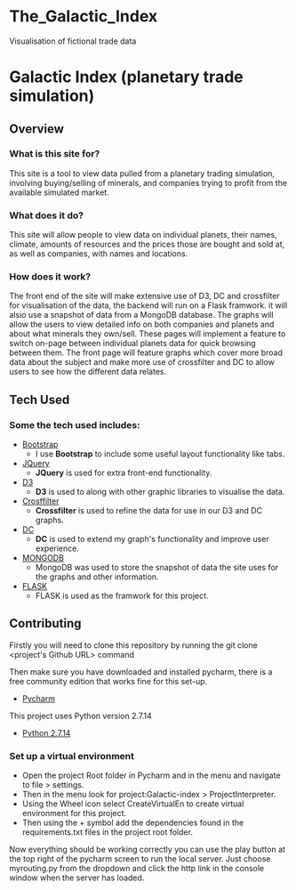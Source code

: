 # The_Galactic_Index
Visualisation of fictional trade data

# Galactic Index (planetary trade simulation)

## Overview

### What is this site for?

This site is a tool to view data pulled from a planetary trading simulation, involving buying/selling of minerals, and companies trying to profit from the available simulated market.

### What does it do?

This site will allow people to view data on individual planets, their names, climate, amounts of resources and the prices those are bought and sold at, as well as companies, with names and locations.

### How does it work?

The front end of the site will make extensive use of D3, DC and crossfilter for visualisation of the data, the backend will run on a Flask framwork. it will alsio use a snapshot of data from a MongoDB database.
The graphs will allow the users to view detailed info on both companies and planets and about what minerals they own/sell. These pages will implement a feature to switch on-page between individual planets data for quick browsing between them. The front page will feature graphs which cover more broad data about the subject and make more use of crossfilter and DC to allow users to see how the different data relates.

## Tech Used

### Some the tech used includes:
- [Bootstrap](http://getbootstrap.com/)
    - I use **Bootstrap** to include some useful layout functionality like tabs.
- [JQuery](https://jquery.com/)
  - **JQuery** is used for extra front-end functionality.
- [D3](https://d3js.org/)
  - **D3** is used to along with other graphic libraries to visualise the data.
- [Crosffilter](https://github.com/square/crossfilter)
  - **Crossfilter** is used to refine the data for use in our D3 and DC graphs.
- [DC](https://dc-js.github.io/dc.js/)
    - **DC** is used to extend my graph's functionality and improve user experience.
- [MONGODB](https://www.mongodb.com/)
    - MongoDB was used to store the snapshot of data the site uses for the graphs and other information.
- [FLASK](http://flask.pocoo.org/)
    - FLASK is used as the framwork for this project.
  
## Contributing

Firstly you will need to clone this repository by running the git clone <project's Github URL> command

Then make sure you have downloaded and installed pycharm, there is a free community edition that works fine for this set-up. 
- [Pycharm](https://www.jetbrains.com/pycharm/)

This project uses Python version 2.7.14
- [Python 2.7.14](https://www.python.org/downloads/)

### Set up a virtual environment

 - Open the project Root folder in Pycharm and in the menu and navigate to file > settings.
 - Then in the menu look for project:Galactic-index > ProjectInterpreter.
 - Using the Wheel icon select CreateVirtualEn to create virtual environment for this project.
 - Then using the + symbol add the dependencies found in the requirements.txt files in the project root folder.

Now everything should be working correctly you can use the play button at the top right of the pycharm screen to run the local server.
Just choose myrouting.py from the dropdown and click the http link in the console window when the server has loaded.
 
